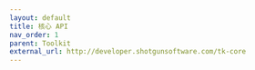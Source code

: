 ```yaml
---
layout: default
title: 核心 API
nav_order: 1
parent: Toolkit
external_url: http://developer.shotgunsoftware.com/tk-core
---
```

